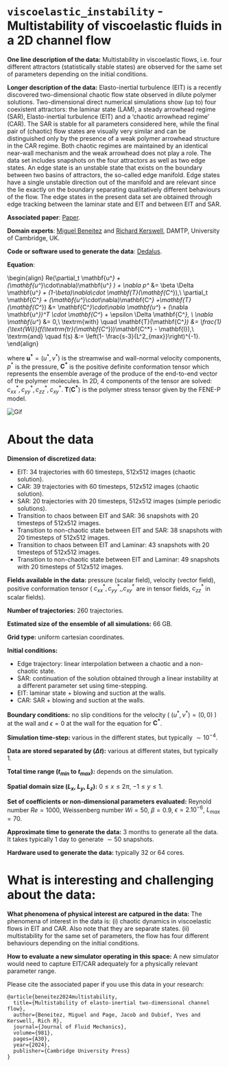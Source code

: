 # `viscoelastic_instability` - Multistability of viscoelastic fluids in a 2D channel flow

**One line description of the data:** Multistability in viscoelastic flows, i.e. four different attractors (statistically stable states) are observed for the same set of parameters depending on the initial conditions. 

**Longer description of the data:** Elasto-inertial turbulence (EIT) is a recently discovered two-dimensional chaotic flow state observed in dilute polymer solutions. Two-dimensional direct numerical simulations show (up to) four coexistent attractors: the laminar state (LAM), a steady arrowhead regime (SAR), Elasto-inertial turbulence (EIT) and a ‘chaotic arrowhead regime’ (CAR). The SAR is stable for all parameters considered here, while the final pair of (chaotic) flow states are visually very similar and can be distinguished only by the presence of a weak polymer arrowhead structure in the CAR regime. Both chaotic regimes are maintained by an identical near-wall mechanism and the weak arrowhead does not play a role. The data set includes snapshots on the four attractors as well as two edge states. An edge state is an unstable state that exists on the boundary between two basins of attractors, the so-called edge manifold. Edge states have a single unstable direction out of the manifold and are relevant since the lie exactly on the boundary separating qualitatively different behaviours of the flow. The edge states in the present data set are obtained through edge tracking between the laminar state and EIT and between EIT and SAR. 

**Associated paper**: [Paper](https://www.cambridge.org/core/services/aop-cambridge-core/content/view/D63B7EDB638451A6FC2FBBFDA85E1BBD/S0022112024000508a.pdf/multistability-of-elasto-inertial-two-dimensional-channel-flow.pdf).

**Domain experts**: [Miguel Beneitez](https://beneitez.github.io/) and [Richard Kerswell](https://www.damtp.cam.ac.uk/user/rrk26/), DAMTP, University of Cambridge, UK.

**Code or software used to generate the data**: [Dedalus](https://dedalus-project.readthedocs.io/en/latest/index.html).

**Equation**:

\begin{align}
Re(\partial_t \mathbf{u^*} + (\mathbf{u^*}\cdot\nabla)\mathbf{u^*} ) + \nabla p^* &= \beta \Delta \mathbf{u^*} + (1-\beta)\nabla\cdot \mathbf{T}(\mathbf{C^*}),\\
\partial_t \mathbf{C^*} + (\mathbf{u^*}\cdot\nabla)\mathbf{C^*} +\mathbf{T}(\mathbf{C^*}) &= \mathbf{C^*}\cdot\nabla \mathbf{u^*} + (\nabla \mathbf{u^*})^T \cdot \mathbf{C^*} + \epsilon \Delta \mathbf{C^*}, \\
\nabla \mathbf{u^*} &= 0,\\
\textrm{with} \quad \mathbf{T}(\mathbf{C^*}) &= \frac{1}{\text{Wi}}(f(\textrm{tr}(\mathbf{C^*}))\mathbf{C^*} - \mathbf{I}),\\
\textrm{and} \quad f(s) &:= \left(1- \frac{s-3}{L^2_{max}}\right)^{-1}. 
\end{align}


where $\mathbf{u^*} = (u^*,v^*)$ is the streamwise and wall-normal velocity components, $p^*$ is the pressure, $\mathbf{C^*}$ is the positive definite conformation tensor which represents the ensemble average of the produce of the end-to-end vector of the polymer molecules. In 2D, 4 components of the tensor are solved: $c_{xx}^{*}, c^{*}_{yy}, c^{*}_{zz}, c^{*}_{xy}$. $\mathbf{T}(\mathbf{C^{*}})$ is the polymer stress tensor given by the FENE-P model.


![Gif](https://users.flatironinstitute.org/~polymathic/data/the_well/datasets/viscoelastic_instability/gif/pressure_normalized.gif)

# About the data

**Dimension of discretized data:** 

- EIT: 34 trajectories with 60 timesteps, 512x512 images (chaotic solution). 
- CAR: 39 trajectories with 60 timesteps, 512x512 images (chaotic solution).
- SAR: 20 trajectories with 20 timesteps, 512x512 images (simple periodic solutions). 
- Transition to chaos between EIT and SAR: 36 snapshots with 20 timesteps of 512x512 images. 
- Transition to non-chaotic state between EIT and SAR: 38 snapshots with 20 timesteps of 512x512 images. 
- Transition to chaos between EIT and Laminar: 43 snapshots with 20 timesteps of 512x512 images. 
- Transition to non-chaotic state between EIT and Laminar: 49 snapshots with 20 timesteps of 512x512 images.

**Fields available in the data:** pressure (scalar field), velocity (vector field), positive conformation tensor ( $c_{xx}^{*}, c^{*}_{yy},, c^{*}_{xy}$ are in tensor fields, $c^{*}_{zz}$ in scalar fields).

**Number of trajectories:** 260 trajectories.

**Estimated size of the ensemble of all simulations:** 66 GB.

**Grid type:** uniform cartesian coordinates.

**Initial conditions:**

- Edge trajectory: linear interpolation between a chaotic and a non-chaotic state. 
- SAR: continuation of the solution obtained through a linear instability at a different parameter set using time-stepping. 
- EIT: laminar state + blowing and suction at the walls. 
- CAR: SAR + blowing and suction at the walls.

**Boundary conditions:** no slip conditions for the velocity ( $(u^*,v^*)=(0,0)$ ) at the wall and $\epsilon=0$ at the wall for the equation for $\mathbf{C^*}$.

**Simulation time-step:** various in the different states, but typically $\sim 10^{-4}$.

**Data are stored separated by ($\Delta t$):** various at different states, but typically 1.

**Total time range ($t_{min}$ to $t_{max}$):** depends on the simulation.

**Spatial domain size ($L_x$, $L_y$, $L_z$):** $0 \leq x \leq 2\pi$, $-1 \leq y \leq 1$.

**Set of coefficients or non-dimensional parameters evaluated:** Reynold number $Re=1000$, Weissenberg number $Wi = 50$, $\beta =0.9$, $\epsilon=2.10^{-6}$, $L_{max}=70$.

**Approximate time to generate the data:** 3 months to generate all the data. It takes typically 1 day to generate $\sim 50$ snapshots.

**Hardware used to generate the data:** typically 32 or 64 cores.

# What is interesting and challenging about the data:

**What phenomena of physical interest are catpured in the data:** The phenomena of interest in the data is: (i) chaotic dynamics in viscoelastic flows in EIT and CAR. Also note that they are separate states. (ii) multistability for the same set of parameters, the flow has four different behaviours depending on the initial conditions.

**How to evaluate a new simulator operating in this space:**
A new simulator would need to capture EIT/CAR adequately for a physically relevant parameter range. 

Please cite the associated paper if you use this data in your research:

```
@article{beneitez2024multistability,
  title={Multistability of elasto-inertial two-dimensional channel flow},
  author={Beneitez, Miguel and Page, Jacob and Dubief, Yves and Kerswell, Rich R},
  journal={Journal of Fluid Mechanics},
  volume={981},
  pages={A30},
  year={2024},
  publisher={Cambridge University Press}
}
```